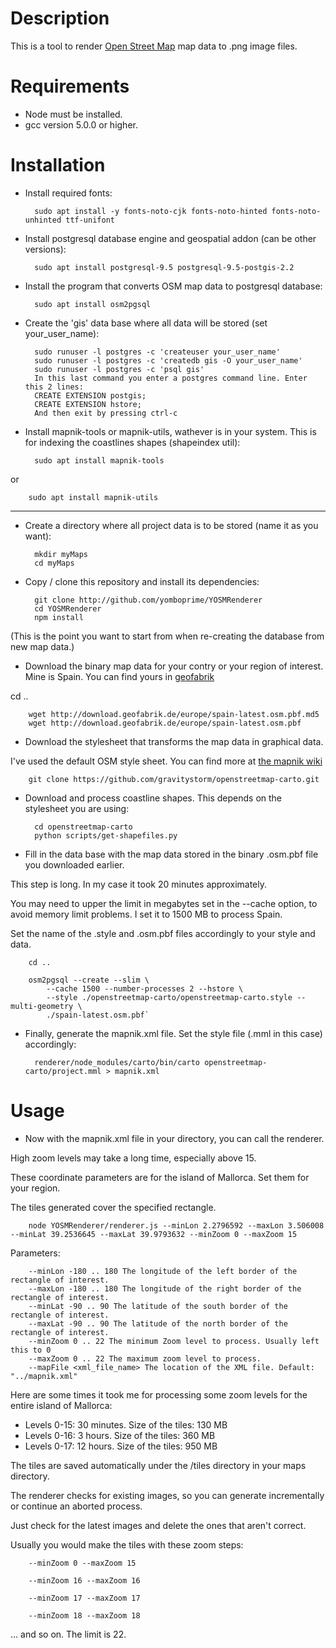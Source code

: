 
Description
===========

This is a tool to render [Open Street Map](http://osm.org) map data to .png image files.

Requirements
============

- Node must be installed.
- gcc version 5.0.0 or higher.


Installation
===========

- Install required fonts:

        sudo apt install -y fonts-noto-cjk fonts-noto-hinted fonts-noto-unhinted ttf-unifont

- Install postgresql database engine and geospatial addon (can be other versions):

        sudo apt install postgresql-9.5 postgresql-9.5-postgis-2.2

- Install the program that converts OSM map data to postgresql database:

        sudo apt install osm2pgsql

- Create the 'gis' data base where all data will be stored (set your_user_name):

        sudo runuser -l postgres -c 'createuser your_user_name'
        sudo runuser -l postgres -c 'createdb gis -O your_user_name'
        sudo runuser -l postgres -c 'psql gis'
        In this last command you enter a postgres command line. Enter this 2 lines:
        CREATE EXTENSION postgis;
        CREATE EXTENSION hstore;
        And then exit by pressing ctrl-c

- Install mapnik-tools or mapnik-utils, wathever is in your system.
This is for indexing the coastlines shapes (shapeindex util):

        sudo apt install mapnik-tools

 or

        sudo apt install mapnik-utils

---------------

- Create a directory where all project data is to be stored (name it as you want):

        mkdir myMaps
        cd myMaps

- Copy / clone this repository and install its dependencies:

        git clone http://github.com/yomboprime/YOSMRenderer
        cd YOSMRenderer
        npm install


(This is the point you want to start from when re-creating the database from new map data.)

- Download the binary map data for your contry or your region of interest.
Mine is Spain. You can find yours in [geofabrik](http://download.geofabrik.de)

cd ..

        wget http://download.geofabrik.de/europe/spain-latest.osm.pbf.md5
        wget http://download.geofabrik.de/europe/spain-latest.osm.pbf

- Download the stylesheet that transforms the map data in graphical data.

I've used the default OSM style sheet. You can find more at [the mapnik wiki](https://github.com/mapnik/mapnik/wiki/StyleShare)

        git clone https://github.com/gravitystorm/openstreetmap-carto.git

- Download and process coastline shapes. This depends on the stylesheet you are using:

        cd openstreetmap-carto
        python scripts/get-shapefiles.py

- Fill in the data base with the map data stored in the binary .osm.pbf file you downloaded earlier.

This step is long. In my case it took 20 minutes approximately.

You may need to upper the limit in megabytes set in the --cache option, to avoid memory limit problems. I set it to 1500 MB to process Spain.

Set the name of the .style and .osm.pbf files accordingly to your style and data.

        cd ..

        osm2pgsql --create --slim \
            --cache 1500 --number-processes 2 --hstore \
            --style ./openstreetmap-carto/openstreetmap-carto.style --multi-geometry \
            ./spain-latest.osm.pbf`

- Finally, generate the mapnik.xml file. Set the style file (.mml in this case) accordingly:

        renderer/node_modules/carto/bin/carto openstreetmap-carto/project.mml > mapnik.xml


Usage
=====

- Now with the mapnik.xml file in your directory, you can call the renderer.

High zoom levels may take a long time, especially above 15.

These coordinate parameters are for the island of Mallorca. Set them for your region.

The tiles generated cover the specified rectangle.

        node YOSMRenderer/renderer.js --minLon 2.2796592 --maxLon 3.506008 --minLat 39.2536645 --maxLat 39.9793632 --minZoom 0 --maxZoom 15

Parameters:

        --minLon -180 .. 180 The longitude of the left border of the rectangle of interest.
        --maxLon -180 .. 180 The longitude of the right border of the rectangle of interest.
        --minLat -90 .. 90 The latitude of the south border of the rectangle of interest.
        --maxLat -90 .. 90 The latitude of the north border of the rectangle of interest.
        --minZoom 0 .. 22 The minimum Zoom level to process. Usually left this to 0
        --maxZoom 0 .. 22 The maximum zoom level to process.
        --mapFile <xml_file_name> The location of the XML file. Default: "../mapnik.xml"

Here are some times it took me for processing some zoom levels for the entire island of Mallorca:

 - Levels 0-15: 30 minutes. Size of the tiles: 130 MB
 - Levels 0-16: 3 hours. Size of the tiles: 360 MB
 - Levels 0-17: 12 hours. Size of the tiles: 950 MB

The tiles are saved automatically under the /tiles directory in your maps directory.

The renderer checks for existing images, so you can generate incrementally or continue an aborted process.

Just check for the latest images and delete the ones that aren't correct.

Usually you would make the tiles with these zoom steps:

        --minZoom 0 --maxZoom 15

        --minZoom 16 --maxZoom 16

        --minZoom 17 --maxZoom 17

        --minZoom 18 --maxZoom 18

... and so on. The limit is 22.
